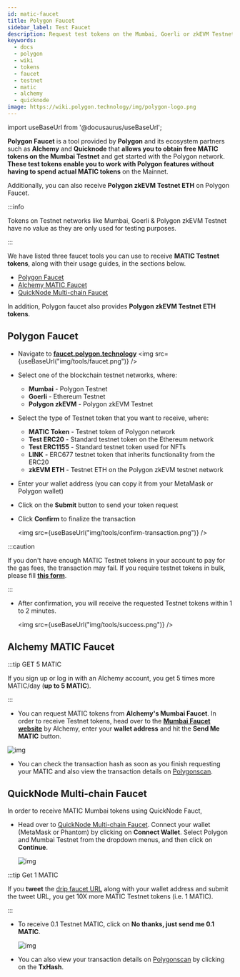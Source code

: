 ```yaml
---
id: matic-faucet
title: Polygon Faucet
sidebar_label: Test Faucet
description: Request test tokens on the Mumbai, Goerli or zkEVM Testnet using Polygon, Alchemy, and Quicknode.
keywords:
  - docs
  - polygon
  - wiki
  - tokens
  - faucet
  - testnet
  - matic
  - alchemy
  - quicknode
image: https://wiki.polygon.technology/img/polygon-logo.png
---
```


import useBaseUrl from '@docusaurus/useBaseUrl';

**Polygon Faucet** is a tool provided by **Polygon** and its ecosystem partners such as **Alchemy** and **Quicknode** that **allows you to obtain free MATIC tokens on the Mumbai Testnet** and get started with the Polygon network. **These test tokens enable you to work with Polygon features without having to spend actual MATIC tokens** on the Mainnet.

Additionally, you can also receive **Polygon zkEVM Testnet ETH** on Polygon Faucet.

:::info

Tokens on Testnet networks like Mumbai, Goerli & Polygon zkEVM Testnet have no value as they are only used for testing purposes.

:::

We have listed three faucet tools you can use to receive **MATIC Testnet tokens**, along with their usage guides, in the sections below.

- [Polygon Faucet](https://faucet.polygon.technology/)
- [Alchemy MATIC Faucet](https://mumbaifaucet.com/)
- [QuickNode Multi-chain Faucet](https://faucet.quicknode.com/drip)

In addition, Polygon faucet also provides **Polygon zkEVM Testnet ETH tokens**.

## Polygon Faucet

- Navigate to [**faucet.polygon.technology**](https://faucet.polygon.technology/)
   <img src={useBaseUrl("img/tools/faucet.png")} />

- Select one of the blockchain testnet networks, where:
    - **Mumbai** - Polygon Testnet
    - **Goerli** - Ethereum Testnet
    - **Polygon zkEVM** - Polygon zkEVM Testnet

- Select the type of Testnet token that you want to receive, where:
    - **MATIC Token** - Testnet token of Polygon network
    - **Test ERC20** - Standard testnet token on the Ethereum network
    - **Test ERC1155** - Standard testnet token used for NFTs
    - **LINK** - ERC677 testnet token that inherits functionality from the ERC20
    - **zkEVM ETH** - Testnet ETH on the Polygon zkEVM testnet network

- Enter your wallet address (you can copy it from your MetaMask or Polygon wallet)

- Click on the **Submit** button to send your token request

- Click **Confirm** to finalize the transaction

   <img src={useBaseUrl("img/tools/confirm-transaction.png")} />
   

:::caution

If you don't have enough MATIC Testnet tokens in your account to pay for the gas fees, the transaction may fail. If you require testnet tokens in bulk, please fill <ins>**[this form](https://docs.google.com/forms/d/e/1FAIpQLSe4npoGldJknEs9EBtPaV3AS-0HTso2IuMWDCiMmLEMCx8euQ/viewform)**</ins>.

:::

- After confirmation, you will receive the requested Testnet tokens within 1 to 2 minutes.

   <img src={useBaseUrl("img/tools/success.png")} />

## Alchemy MATIC Faucet

:::tip GET 5 MATIC

If you sign up or log in with an Alchemy account, you get 5 times more MATIC/day (**up to 5 MATIC**).

:::

- You can request MATIC tokens from **Alchemy's Mumbai Faucet**. In order to receive Testnet tokens, head over to the [**Mumbai Faucet website**](https://mumbaifaucet.com/) by Alchemy, enter your **wallet address** and hit the **Send Me MATIC** button.

![img](/img/tools/alchemy-faucet1.png)

- You can check the transaction hash as soon as you finish requesting your MATIC and also view the transaction details on [Polygonscan](https://mumbai.polygonscan.com/).

## QuickNode Multi-chain Faucet

In order to receive MATIC Mumbai tokens using QuickNode Fauct,

- Head over to [QuickNode Multi-chain Faucet](https://faucet.quicknode.com/drip). Connect your wallet (MetaMask or Phantom) by clicking on **Connect Wallet**. Select Polygon and Mumbai Testnet from the dropdown menus, and then click on **Continue**.

   ![img](/img/tools/quicknode-faucet2.png)

:::tip Get 1 MATIC

   If you **tweet** the [<ins>drip faucet URL</ins>](https://faucet.quicknode.com/drip) along with your wallet address and submit the tweet URL, you get 10X more MATIC Testnet tokens (i.e. 1 MATIC).

:::

- To receive 0.1 Testnet MATIC, click on **No thanks, just send me 0.1 MATIC**.

   ![img](/img/tools/quicknode-faucet3.png)

- You can also view your transaction details on [Polygonscan](https://mumbai.polygonscan.com/) by clicking on the **TxHash**.

